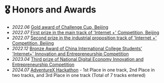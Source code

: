 # 🎖 Honors and Awards
- *2022.06* [Gold award of Challenge Cup, Beijing](https://bj.tiaozhanbei.net/d1/)
- *2022.07* [First prize in the main track of 'Internet +' Competition, Beijing](https://cy.ncss.cn)
- *2022.07* [Second prize in the industrial proposition track of 'Internet +' Competition, Beijing](https://cy.ncss.cn)
- *2022.12* [Bronze Award of China International College Students' 'Internet+' Innovation and Entrepreneurship Competition](https://cy.ncss.cn)
- *2023.04* [Third prize of National Digital Economy Innovation and Entrepreneurship Competition](https://www.sohu.com/a/665690540_796223)
- *2024.07* [AdventureX Hackathon](https://adventure-x.org/) - 1st Place in one track, 2nd Place in two tracks, and 3rd Place in one track (Total of 7 tracks entered)